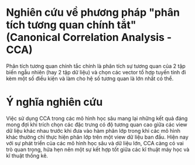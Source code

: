 # Nghiên cứu về phương pháp "phân tích tương quan chính tắt" (Canonical Correlation Analysis - CCA) 
Phân tích tương quan chính tắc chính là phân tích sự tương quan của 2 tập biến ngẫu nhiên (hay 2 tập dữ liệu) và chọn các vector tổ hợp tuyến tính đi kèm một số điều kiện và làm cho hệ số tương quan là lớn nhất có thể.

# Ý nghĩa nghiên cứu
Việc sử dụng CCA trong các mô hình học sâu mang lại những kết quả đáng mong đợi khi trích chọn các đặc trưng có độ tương quan cao giữa các view dữ liệu khác nhau trước khi đưa vào hàm phân lớp trong khi các mô hình khác thường chỉ thực hiện phân lớp trên một view dữ liệu ban đầu. Hiện nay với sự phát triển của các mô hình học sâu và dữ liệu lớn, CCA càng có vai trò quan trọng, hứa hẹn nên một sự kết hợp tốt giữa các kĩ thuật máy học và kĩ thuật thống kê.
